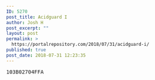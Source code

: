 ```yaml
---
ID: 5270
post_title: Acidguard I
author: Josh H
post_excerpt: ""
layout: post
permalink: >
  https://portalrepository.com/2018/07/31/acidguard-i/
published: true
post_date: 2018-07-31 12:23:35
---
```

<pre>103B02704FFA</pre>
